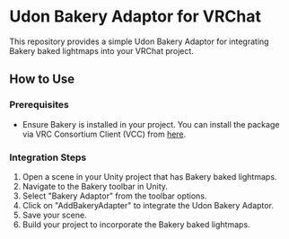 # Udon Bakery Adaptor for VRChat

This repository provides a simple Udon Bakery Adaptor for integrating Bakery baked lightmaps into your VRChat project.

## How to Use

### Prerequisites
- Ensure Bakery is installed in your project. You can install the package via VRC Consortium Client (VCC) from [here](https://ivaj1.github.io/VPM-ivaj/).

### Integration Steps
1. Open a scene in your Unity project that has Bakery baked lightmaps.
2. Navigate to the Bakery toolbar in Unity.
3. Select "Bakery Adaptor" from the toolbar options.
4. Click on "AddBakeryAdapter" to integrate the Udon Bakery Adaptor.
5. Save your scene.
6. Build your project to incorporate the Bakery baked lightmaps.
